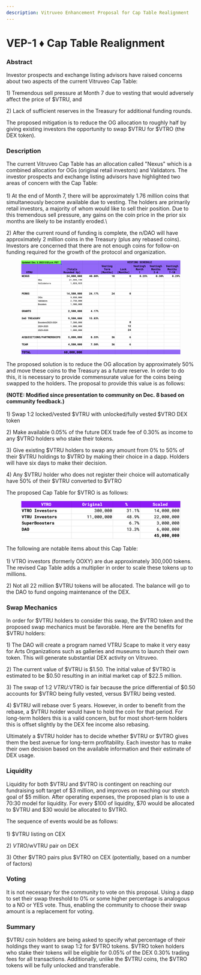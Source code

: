 ```yaml
---
description: Vitruveo Enhancement Proposal for Cap Table Realignment
---
```


# VEP-1 ♦︎ Cap Table Realignment

### Abstract

Investor prospects and exchange listing advisors have raised concerns about two aspects of the current Vitruveo Cap Table:&#x20;

1\) Tremendous sell pressure at Month 7 due to vesting that would adversely affect the price of $VTRU, and&#x20;

2\) Lack of sufficient reserves in the Treasury for additional funding rounds.&#x20;

The proposed mitigation is to reduce the OG allocation to roughly half by giving existing investors the opportunity to swap $VTRU for $VTRO (the DEX token).

### Description

The current Vitruveo Cap Table has an allocation called "Nexus" which is a combined allocation for OGs (original retail investors) and Validators. The investor prospects and exchange listing advisors have highlighted two areas of concern with the Cap Table:\
\
1\) At the end of Month 7, there will be approximately 1.76 million coins that simultaneously become available due to vesting. The holders are primarily retail investors, a majority of whom would like to sell their position. Due to this tremendous sell pressure, any gains on the coin price in the prior six months are likely to be instantly eroded.\


2\) After the current round of funding is complete, the n/DAO will have approximately 2 million coins in the Treasury (plus any rebased coins). Investors are concerned that there are not enough coins for follow-on funding required for the growth of the protocol and organization.&#x20;

<figure><img src=".gitbook/assets/image.png" alt=""><figcaption></figcaption></figure>

The proposed solution is to reduce the OG allocation by approximately 50% and move these coins to the Treasury as a future reserve. In order to do this, it is necessary to provide commensurate value for the coins being swapped to the holders. The proposal to provide this value is as follows:

**(NOTE: Modified since presentation to community on Dec. 8 based on community feedback.)**\
\
1\) Swap 1:2 locked/vested $VTRU with unlocked/fully vested $VTRO DEX token

2\) Make available 0.05% of the future DEX trade fee of 0.30% as income to any $VTRO holders who stake their tokens.

3\) Give existing $VTRU holders to swap any amount from 0% to 50% of their $VTRU holdings to $VTRO by making their choice in a dapp. Holders will have six days to make their decision.

4\) Any $VTRU holder who does not register their choice will automatically have 50% of their $VTRU converted to $VTRO

The proposed Cap Table for $VTRO is as follows:

<figure><img src=".gitbook/assets/image (1).png" alt=""><figcaption></figcaption></figure>

The following are notable items about this Cap Table:\
\
1\) VTRO investors (formerly OOXY) are due approximately 300,000 tokens. The revised Cap Table adds a multiplier in order to scale these tokens up to millions.

2\) Not all 22 million $VTRU tokens will be allocated. The balance will go to the DAO to fund ongoing maintenance of the DEX.

### Swap Mechanics

In order for $VTRU holders to consider this swap, the $VTRO token and the proposed swap mechanics must be favorable. Here are the benefits for $VTRU holders:

1\) The DAO will create a program named VTRU Scape to make it very easy for Arts Organizations such as galleries and museums to launch their own token. This will generate substantial DEX activity on Vitruveo.

2\) The current value of $VTRU is $1.50. The initial value of $VTRO is estimated to be $0.50 resulting in an initial market cap of $22.5 million.

3\) The swap of 1:2 $VTRU:$VTRO is fair because the price differential of $0.50 accounts for $VTRO being fully vested, versus $VTRU being vested.

4\) $VTRU will rebase over 5 years. However, in order to benefit from the rebase, a $VTRU holder would have to hold the coin for that period. For long-term holders this is a valid concern, but for most short-term holders this is offset slightly by the DEX fee income also rebasing.

Ultimately a $VTRU holder has to decide whether $VTRU or $VTRO gives them the best avenue for long-term profitability. Each investor has to make their own decision based on the available information and their estimate of DEX usage.

### Liquidity

Liquidity for both $VTRU and $VTRO is contingent on reaching our fundraising soft target of $3 million, and improves on reaching our stretch goal of $5 million. After operating expenses, the proposed plan is to use a 70:30 model for liquidity. For every $100 of liquidity, $70 would be allocated to $VTRU and $30 would be allocated to $VTRO.

The sequence of events would be as follows:\
\
1\) $VTRU listing on CEX

2\) $VTRO/$wVTRU pair on DEX

3\) Other $VTRO pairs plus $VTRO on CEX (potentially, based on a number of factors)

### Voting

It is not necessary for the community to vote on this proposal. Using a dapp to set their swap threshold to 0% or some higher percentage is analogous to a NO or YES vote. Thus, enabling the community to choose their swap amount is a replacement for voting.

### Summary

$VTRU coin holders are being asked to specify what percentage of their holdings they want to swap 1:2 for $VTRO tokens. $VTRO token holders who stake their tokens will be eligible for 0.05% of the DEX 0.30% trading fees for all transactions. Additionally, unlike the $VTRU coins, the $VTRO tokens will be fully unlocked and transferable.

